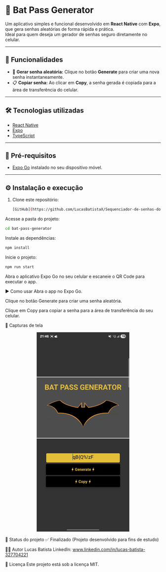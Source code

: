 # 🦇 Bat Pass Generator

Um aplicativo simples e funcional desenvolvido em **React Native** com **Expo**, que gera senhas aleatórias de forma rápida e prática.  
Ideal para quem deseja um gerador de senhas seguro diretamente no celular.

---

## 🚀 Funcionalidades

- 🔐 **Gerar senha aleatória:** Clique no botão **Generate** para criar uma nova senha instantaneamente.  
- 📋 **Copiar senha:** Ao clicar em **Copy**, a senha gerada é copiada para a área de transferência do celular.  

---

## 🛠️ Tecnologias utilizadas

- [React Native](https://reactnative.dev/)  
- [Expo](https://expo.dev/)  
- [TypeScript](https://www.typescriptlang.org/)  

---

## 📱 Pré-requisitos

- [Expo Go](https://expo.dev/client) instalado no seu dispositivo móvel.

---

## ⚙️ Instalação e execução

1. Clone este repositório:
   ```bash
   [GitHub](https://github.com/LucasBatistaX/Sequenciador-de-senhas-do-Batman-com-React-Native.git)

Acesse a pasta do projeto:

```bash
cd bat-pass-generator
```
Instale as dependências:

```bash
npm install
```
Inicie o projeto:

```bash
npm run start
```

Abra o aplicativo Expo Go no seu celular e escaneie o QR Code para executar o app.

▶️ Como usar
Abra o app no Expo Go.

Clique no botão Generate para criar uma senha aleatória.

Clique em Copy para copiar a senha para a área de transferência do seu celular.


📸 Capturas de tela
<div align="center"> 
<img src="bat-pass-app/assets/tela inicial app.jpg" width="300" alt="Tela inicial do app"/>
</div>






📌 Status do projeto
✅ Finalizado (Projeto desenvolvido para fins de estudo)

👨‍💻 Autor
Lucas Batista
LinkedIn: www.linkedin.com/in/lucas-batista-327704221

📄 Licença
Este projeto está sob a licença MIT.
